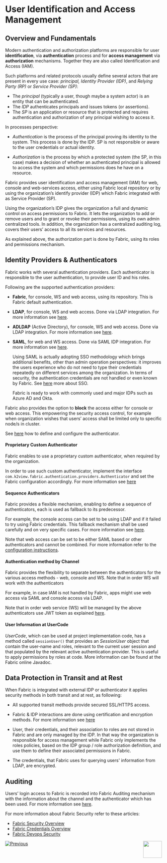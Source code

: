 # User Identification and Access Management

## Overview and Fundamentals 

Modern authentication and authorization platforms are responsible for user **identification**, via **authentication** process and for **access management** via **authorization** mechanisms. Together they are also called Identification and Access (IAM).

Such platforms and related protocols usually define several actors that are present in every use case: *principal, Identity Provider (IDP)*, and *Relying Party (RP)* or *Service Provider (SP)*:

- The *principal* (typically a user, though maybe a system actor) is an entity that can be authenticated.
- The *IDP* authenticates principals and issues tokens (or assertions). 
- The *SP* is an application or resource that is protected and requires authentication and authorization of any principal wishing to access it. 

In processes perspective: 

- *Authentication* is the process of the principal proving its identity to the system.  This process is done by the IDP. SP is not responsible or aware to the user credentials or actual identity.

- *Authorization* is the process by which a protected system (the SP, in this case) makes a decision of whether an authenticated principal is allowed to access the system and which permissions does he have on a resource.



Fabric provides user identification and access management (IAM) for web, console and web-services access, either using Fabric local repository or by using the organization’s identify provider (IDP) which Fabric integrated with as Service Provider (SP). 

Using the organization’s IDP gives the organization a full and dynamic control on access permissions to Fabric. It lets the organization to add or remove users and to grant or revoke their permissions, using its own admin centralized tools. In addition, the organization has a centralized auditing log, covers their users’ access to all its services and resources. 

As explained above, the authorization part is done by Fabric, using its roles and permissions mechanism.

## Identity Providers & Authenticators

Fabric works with several authentication providers. Each authenticator is responsible to the user authentication, to provide user ID and his roles.

Following are the supported authentication providers:

- **Fabric**, for console, WS and web access, using its repository. This is Fabric default authentication.

- **LDAP**, for console, WS and web access. Done via LDAP integration. For more information see [here](/articles/26_fabric_security/11_user_IAM_LDAP.md).

- **ADLDAP** (Active Directory), for console, WS and web access. Done via LDAP integration. For more information see [here](/articles/26_fabric_security/11_user_IAM_LDAP.md).

- **SAML**, for web and WS access. Done via SAML IDP integration. For more information see [here](/articles/26_fabric_security/09_user_IAM_SAML_fundamentals_and_terms.md).

  Using SAML is actually adopting SSO methodology which brings additional benefits, other than admin operation perspectives: it improves the users experience who do not need to type their credentials repeatedly on different services among the organization. In terms of security, the authentication credentials are not handled or even known by Fabric. See [here](/articles/26_fabric_security/08_user_IAM_SSO_overview.md) more about SSO.

  Fabric is ready to work with commonly used and major IDPs such as Azure AD and Okta. 

Fabric also provides the option to **block** the access either for console or web access. This empowering the security access control, for example when organization wishes that users’ access shall be limited only to specific node/s in cluster.

See [here](/articles/26_fabric_security/13_user_IAM_configiration.md) how to define and configure the authenticator. 

#### Proprietary Custom Authenticator

Fabric enables to use a proprietary custom authenticator, when required by the organization.

In order to use such custom authenticator, implement the interface `com.k2view.fabric.authentication.providers.Authenticator` and set the Fabric configuration accordingly. For more information see [here](/articles/26_fabric_security/17_user_IAM_custom_authenticator.md)

#### Sequence Authenticators

Fabric provides a flexible mechanism, enabling to define a sequence of authenticators, each is used as fallback to its predecessor.

For example, the console access can be set to be using LDAP and if it failed to try using Fabric credentials. This fallback mechanism shall be used carefully and on very specific cases. For more information see [here](/articles/26_fabric_security/13_user_IAM_configiration.md#sequence-authenticators).

Note that web access can be set to be either SAML based or other authenticators and cannot be combined. For more information refer to the [configuration instructions](/articles/26_fabric_security/13_user_IAM_configiration.md).

#### Authentication method by Channel

Fabric provides the flexibility to separate between the authenticators for the various access methods - web, console and WS. Note that in order WS will work with the authenticators

For example, in case IAM is not handled by Fabric, apps might use web access via SAML and console access via LDAP.  

Note that in order web service (WS) will be managed by the above authenticators use JWT token as explained [here](/articles/26_fabric_security/05_fabric_webservices_security.md).

#### User Information at UserCode 

*UserCode*, which can be used at project implementation code, has a method called `sessionUser()` that provides an *SessionUser* object that contain the user-name and roles, relevant to the current user session and that populated by the relevant active authentication provider. This is useful to apply  permissions by roles at code. More information can be found at the Fabric online Javadoc.



## Data Protection in Transit and at Rest

When Fabric is integrated with external IDP or authenticator it applies security methods in both transit and at rest, as following:

- All supported transit methods provide secured SSL/HTTPS access.

- Fabric & IDP interactions are done using certification and encryption methods. For more information see [here](/articles/26_fabric_security/09_user_IAM_SAML_fundamentals_and_terms.md)

- User, their credentials, and their association to roles are not stored in Fabric and are only managed by the IDP. In that way the organization is responsible for access management while Fabric only implements the roles policies,  based on the IDP group / role authorization definition, and use them to define their associated permissions in Fabric.

- The credentials, that Fabric uses for querying users' information from LDAP, are encrypted. 



## Auditing

Users’ login access to Fabric is recorded into Fabric Auditing mechanism with the information about the channel and the authenticator which has been used. For more information see [here](/articles/26_fabric_security/16_user_IAM_auditing.md).



For more information about Fabric Security refer to these articles:

- [Fabric Security Overview](/articles/26_fabric_security/01_fabric_security_overview.md)
- [Fabric Credentials Overview](/articles/17_fabric_credentials/01_fabric_credentials_overview.md)
- [Fabric Devops Security](/articles/99_fabric_infras/devops/01_fabric_security_overview.md)



[![Previous](/articles/images/Previous.png)](/articles/26_fabric_security/06_data_masking.md)[<img align="right" width="60" height="54" src="/articles/images/Next.png">](/articles/26_fabric_security/08_user_IAM_SSO_overview.md)